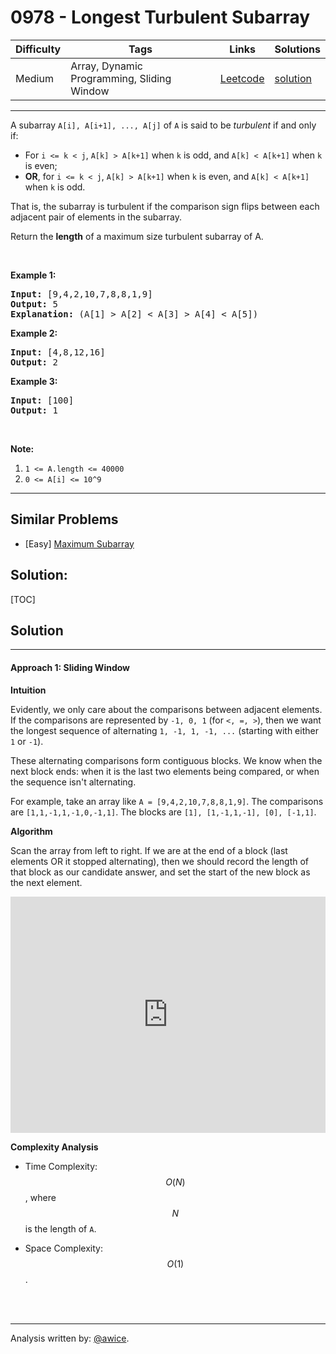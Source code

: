 # 0978 - Longest Turbulent Subarray

Difficulty  | Tags | Links | Solutions
----------- | ---- | ----- | -----
Medium | Array, Dynamic Programming, Sliding Window | [Leetcode](https://leetcode.com/problems/longest-turbulent-subarray) | [solution](https://leetcode.com/problems/longest-turbulent-subarray/solution/)


-----------

<p>A subarray <code>A[i], A[i+1], ..., A[j]</code>&nbsp;of <code>A</code> is said to be <em>turbulent</em> if and only if:</p>

<ul>
	<li>For <code>i &lt;= k &lt; j</code>, <code>A[k] &gt; A[k+1]</code> when <code>k</code> is odd, and <code>A[k] &lt; A[k+1]</code> when <code>k</code> is even;</li>
	<li><strong>OR</strong>, for <code>i &lt;= k &lt; j</code>, <code>A[k] &gt; A[k+1]</code> when <code>k</code> is even, and <code>A[k] &lt; A[k+1]</code> when <code>k</code> is odd.</li>
</ul>

<p>That is, the subarray is turbulent if the comparison sign flips between each adjacent pair of elements in the subarray.</p>

<p>Return the <strong>length</strong> of a&nbsp;maximum size turbulent subarray of A.</p>

<p>&nbsp;</p>

<div>
<p><strong>Example 1:</strong></p>

<pre>
<strong>Input: </strong><span id="example-input-1-1">[9,4,2,10,7,8,8,1,9]</span>
<strong>Output: </strong><span id="example-output-1">5</span>
<strong>Explanation: </strong>(A[1] &gt; A[2] &lt; A[3] &gt; A[4] &lt; A[5])
</pre>

<div>
<p><strong>Example 2:</strong></p>

<pre>
<strong>Input: </strong><span id="example-input-2-1">[4,8,12,16]</span>
<strong>Output: </strong><span id="example-output-2">2</span>
</pre>

<div>
<p><strong>Example 3:</strong></p>

<pre>
<strong>Input: </strong><span id="example-input-3-1">[100]</span>
<strong>Output: </strong><span id="example-output-3">1</span>
</pre>
</div>
</div>
</div>

<p>&nbsp;</p>

<p><strong>Note:</strong></p>

<ol>
	<li><code>1 &lt;= A.length &lt;= 40000</code></li>
	<li><code>0 &lt;= A[i] &lt;= 10^9</code></li>
</ol>

-----------


## Similar Problems

- [Easy] [Maximum Subarray](maximum-subarray)




## Solution:

[TOC]

## Solution
---
#### Approach 1: Sliding Window

**Intuition**

Evidently, we only care about the comparisons between adjacent elements.  If the comparisons are represented by `-1, 0, 1` (for `<, =, >`), then we want the longest sequence of alternating `1, -1, 1, -1, ...` (starting with either `1` or `-1`).

These alternating comparisons form contiguous blocks.  We know when the next block ends: when it is the last two elements being compared, or when the sequence isn't alternating.

For example, take an array like `A = [9,4,2,10,7,8,8,1,9]`.  The comparisons are `[1,1,-1,1,-1,0,-1,1]`.  The blocks are `[1], [1,-1,1,-1], [0], [-1,1]`.

**Algorithm**

Scan the array from left to right.  If we are at the end of a block (last elements OR it stopped alternating), then we should record the length of that block as our candidate answer, and set the start of the new block as the next element.

<iframe src="https://leetcode.com/playground/9pQoKhee/shared" frameBorder="0" width="100%" height="378" name="9pQoKhee"></iframe>

**Complexity Analysis**

* Time Complexity:  $$O(N)$$, where $$N$$ is the length of `A`.

* Space Complexity:  $$O(1)$$.
<br />
<br />


---
Analysis written by: [@awice](https://leetcode.com/awice).

